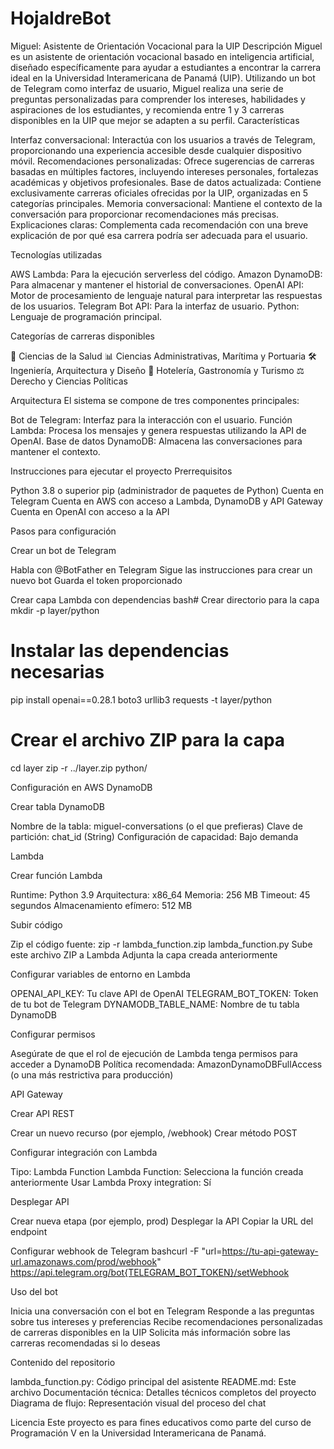 # HojaldreBot

Miguel: Asistente de Orientación Vocacional para la UIP
Descripción
Miguel es un asistente de orientación vocacional basado en inteligencia artificial, diseñado específicamente para ayudar a estudiantes a encontrar la carrera ideal en la Universidad Interamericana de Panamá (UIP). Utilizando un bot de Telegram como interfaz de usuario, Miguel realiza una serie de preguntas personalizadas para comprender los intereses, habilidades y aspiraciones de los estudiantes, y recomienda entre 1 y 3 carreras disponibles en la UIP que mejor se adapten a su perfil.
Características

Interfaz conversacional: Interactúa con los usuarios a través de Telegram, proporcionando una experiencia accesible desde cualquier dispositivo móvil.
Recomendaciones personalizadas: Ofrece sugerencias de carreras basadas en múltiples factores, incluyendo intereses personales, fortalezas académicas y objetivos profesionales.
Base de datos actualizada: Contiene exclusivamente carreras oficiales ofrecidas por la UIP, organizadas en 5 categorías principales.
Memoria conversacional: Mantiene el contexto de la conversación para proporcionar recomendaciones más precisas.
Explicaciones claras: Complementa cada recomendación con una breve explicación de por qué esa carrera podría ser adecuada para el usuario.

Tecnologías utilizadas

AWS Lambda: Para la ejecución serverless del código.
Amazon DynamoDB: Para almacenar y mantener el historial de conversaciones.
OpenAI API: Motor de procesamiento de lenguaje natural para interpretar las respuestas de los usuarios.
Telegram Bot API: Para la interfaz de usuario.
Python: Lenguaje de programación principal.

Categorías de carreras disponibles

🧠 Ciencias de la Salud
📊 Ciencias Administrativas, Marítima y Portuaria
🛠 Ingeniería, Arquitectura y Diseño
🏨 Hotelería, Gastronomía y Turismo
⚖️ Derecho y Ciencias Políticas

Arquitectura
El sistema se compone de tres componentes principales:

Bot de Telegram: Interfaz para la interacción con el usuario.
Función Lambda: Procesa los mensajes y genera respuestas utilizando la API de OpenAI.
Base de datos DynamoDB: Almacena las conversaciones para mantener el contexto.

Instrucciones para ejecutar el proyecto
Prerrequisitos

Python 3.8 o superior
pip (administrador de paquetes de Python)
Cuenta en Telegram
Cuenta en AWS con acceso a Lambda, DynamoDB y API Gateway
Cuenta en OpenAI con acceso a la API

Pasos para configuración

Crear un bot de Telegram

Habla con @BotFather en Telegram
Sigue las instrucciones para crear un nuevo bot
Guarda el token proporcionado


Crear capa Lambda con dependencias
bash# Crear directorio para la capa
mkdir -p layer/python

# Instalar las dependencias necesarias
pip install openai==0.28.1 boto3 urllib3 requests -t layer/python

# Crear el archivo ZIP para la capa
cd layer
zip -r ../layer.zip python/


Configuración en AWS
DynamoDB

Crear tabla DynamoDB

Nombre de la tabla: miguel-conversations (o el que prefieras)
Clave de partición: chat_id (String)
Configuración de capacidad: Bajo demanda



Lambda

Crear función Lambda

Runtime: Python 3.9
Arquitectura: x86_64
Memoria: 256 MB
Timeout: 45 segundos
Almacenamiento efímero: 512 MB


Subir código

Zip el código fuente: zip -r lambda_function.zip lambda_function.py
Sube este archivo ZIP a Lambda
Adjunta la capa creada anteriormente


Configurar variables de entorno en Lambda

OPENAI_API_KEY: Tu clave API de OpenAI
TELEGRAM_BOT_TOKEN: Token de tu bot de Telegram
DYNAMODB_TABLE_NAME: Nombre de tu tabla DynamoDB


Configurar permisos

Asegúrate de que el rol de ejecución de Lambda tenga permisos para acceder a DynamoDB
Política recomendada: AmazonDynamoDBFullAccess (o una más restrictiva para producción)



API Gateway

Crear API REST

Crear un nuevo recurso (por ejemplo, /webhook)
Crear método POST


Configurar integración con Lambda

Tipo: Lambda Function
Lambda Function: Selecciona la función creada anteriormente
Usar Lambda Proxy integration: Sí


Desplegar API

Crear nueva etapa (por ejemplo, prod)
Desplegar la API
Copiar la URL del endpoint


Configurar webhook de Telegram
bashcurl -F "url=https://tu-api-gateway-url.amazonaws.com/prod/webhook" https://api.telegram.org/bot{TELEGRAM_BOT_TOKEN}/setWebhook


Uso del bot

Inicia una conversación con el bot en Telegram
Responde a las preguntas sobre tus intereses y preferencias
Recibe recomendaciones personalizadas de carreras disponibles en la UIP
Solicita más información sobre las carreras recomendadas si lo deseas

Contenido del repositorio

lambda_function.py: Código principal del asistente
README.md: Este archivo
Documentación técnica: Detalles técnicos completos del proyecto
Diagrama de flujo: Representación visual del proceso del chat

Licencia
Este proyecto es para fines educativos como parte del curso de Programación V en la Universidad Interamericana de Panamá.
